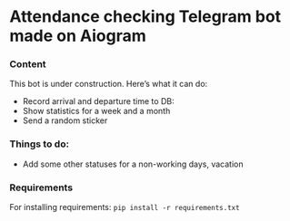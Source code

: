 # Attendance checking Telegram bot made on Aiogram
### Content

This bot is under construction. Here’s what it can do:

- Record arrival and departure time to DB:  
- Show statistics for a week and a month
- Send a random sticker
    
### Things to do:
- Add some other statuses for a non-working days, vacation

### Requirements
For installing requirements: `pip install -r requirements.txt`

